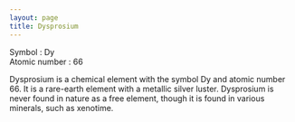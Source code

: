 ```yaml
---
layout: page
title: Dysprosium
---
```



Symbol : Dy<br/>
Atomic number : 66<br/>

Dysprosium is a chemical element with the symbol Dy and atomic number 66. 
It is a rare-earth element with a metallic silver luster. 
Dysprosium is never found in nature as a free element, though it is found in various minerals, such as xenotime.